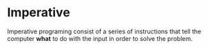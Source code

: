 # Imperative
Imperative programing consist of a series of instructions that tell the computer **what** to do with the input in order to solve the problem.